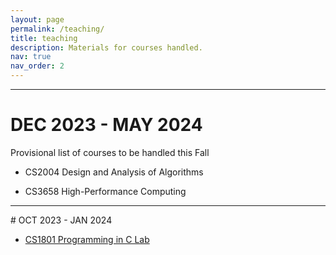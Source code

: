 ```yaml
---
layout: page
permalink: /teaching/
title: teaching
description: Materials for courses handled.
nav: true
nav_order: 2
---
```

<hr>

# DEC 2023 - MAY 2024

Provisional list of courses to be handled this Fall

- CS2004 Design and Analysis of Algorithms

- CS3658 High-Performance Computing

<hr>
# OCT 2023 - JAN 2024

- [CS1801 Programming in C Lab](https://kd357.github.io/courses/cs1801-odd-2023)


